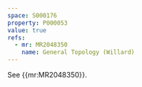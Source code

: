 ```yaml
---
space: S000176
property: P000053
value: true
refs:
  - mr: MR2048350
    name: General Topology (Willard)
---
```


See {{mr:MR2048350}}.

